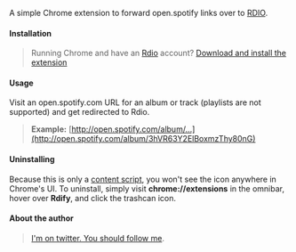 A simple Chrome extension to forward open.spotify links over to [RDIO](http://rdio.com).

#### Installation
> Running Chrome and have an [Rdio](http://rdio.com) account? [Download and install the extension](http://elihorne.com/rdify/)

#### Usage
Visit an open.spotify.com URL for an album or track (playlists are not supported) and get redirected to Rdio.

> **Example:** [http://open.spotify.com/album/...](http://open.spotify.com/album/3hVR63Y2ElBoxmzThy80nG)

#### Uninstalling
Because this is only a [content script](http://code.google.com/chrome/extensions/content_scripts.html), you won't see the icon anywhere in Chrome's UI. To uninstall, simply visit **chrome://extensions** in the omnibar, hover over **Rdify**, and click the trashcan icon.

#### About the author
> [I'm on twitter. You should follow me](http://twitter.com/elihorne).